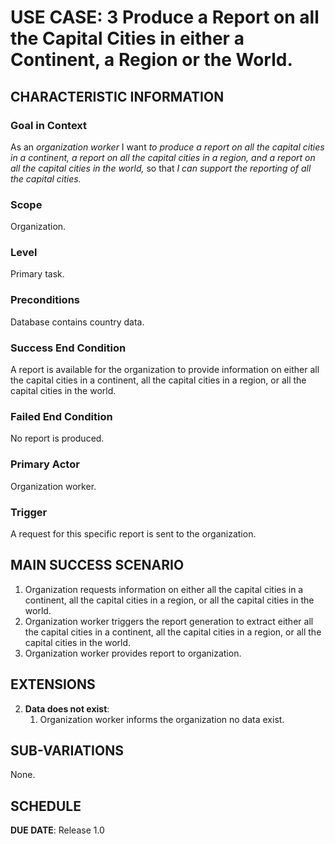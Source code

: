 # USE CASE: 3 Produce a Report on all the Capital Cities in either a Continent, a  Region or the World.

## CHARACTERISTIC INFORMATION

### Goal in Context

As an *organization worker* I want *to produce a report on all the capital cities in a continent, a report on all the capital cities in a region, and a report on all the capital cities in the world,* so that *I can support the reporting of all the capital cities.*

### Scope

Organization.

### Level

Primary task.

### Preconditions

Database contains country data.

### Success End Condition

A report is available for the organization to provide information on either all the capital cities in a continent, all the capital cities in a region, or all the capital cities in the world.

### Failed End Condition

No report is produced.

### Primary Actor

Organization worker.

### Trigger

A request for this specific report is sent to the organization.

## MAIN SUCCESS SCENARIO

1. Organization requests information on either all the capital cities in a continent, all the capital cities in a region, or all the capital cities in the world.
2. Organization worker triggers the report generation to extract either all the capital cities in a continent, all the capital cities in a region, or all the capital cities in the world.
3. Organization worker provides report to organization.

## EXTENSIONS

2. **Data does not exist**:
    1. Organization worker informs the organization no data exist.

## SUB-VARIATIONS

None.

## SCHEDULE

**DUE DATE**: Release 1.0